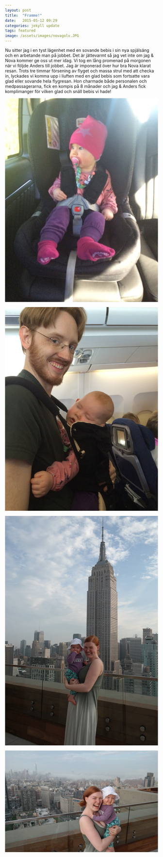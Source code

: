```yaml
---
layout: post
title:  "Framme!"
date:   2015-05-12 09:29
categories: jekyll update
tags: featured
image: /assets/images/novagolv.JPG
---
```

Nu sitter jag i en tyst lägenhet med en sovande bebis i sin nya spjälsäng och en arbetande man på jobbet. Det är jättevarmt så jag vet inte om jag & Nova kommer ge oss ut mer idag. Vi tog en lång promenad på morgonen när vi följde Anders till jobbet. Jag är imponerad över hur bra Nova klarat resan. Trots tre timmar försening av flyget och massa strul med att checka in, lyckades vi komma upp i liuften med en glad bebis som fortsatte vara glad eller sovande hela flygresan. Hon charmade både personalen och medpassagerarna, fick en kompis på 8 månader och jag & Anders fick komplimanger för vilken glad och snäll bebis vi hade! 

![Bebis på väg!](/assets/images/bebispavag.JPG "Nova")

![Bebis på planet](/assets/images/sele.JPG "Nova")

![På taket på huset vi bor i](/assets/images/taket1.JPG "tak")

![Mer morgonbilder från taket](/assets/images/taket2.JPG "tak")

